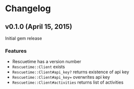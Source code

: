 # Changelog

## v0.1.0 (April 15, 2015)

Initial gem release

### Features

* Rescuetime has a version number
* `Rescuetime::Client` exists
* `Rescuetime::Client#api_key?` returns existence of api key
* `Rescuetime::Client#api_key=` overwrites api key
* `Rescuetime::Client#activities` returns list of activities
